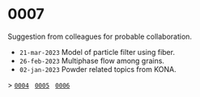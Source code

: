 # 0007
Suggestion from colleagues for probable collaboration.

+ `21-mar-2023` Model of particle filter using fiber.
+ `26-feb-2023` Multiphase flow among grains.
+ `02-jan-2023` Powder related topics from KONA.

&gt; [`0004`](../00/04.md) &nbsp; [`0005`](../00/05.md) &nbsp; [`0006`](../00/06.md) &nbsp;
